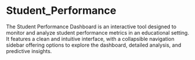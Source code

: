 # Student_Performance
The Student Performance Dashboard is an interactive tool designed to monitor and analyze student performance metrics in an educational setting. It features a clean and intuitive interface, with a collapsible navigation sidebar offering options to explore the dashboard, detailed analysis, and predictive insights.
